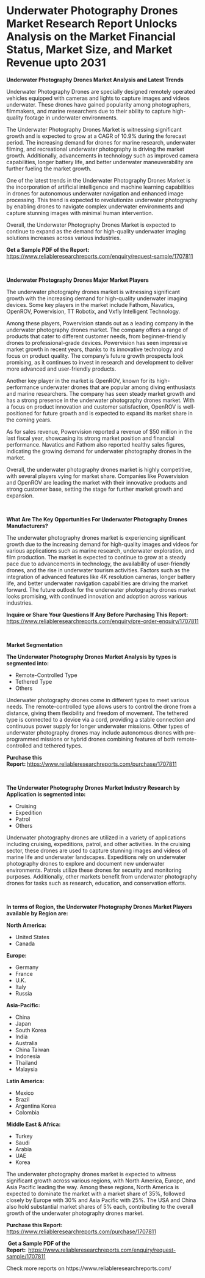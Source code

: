 <p><h1>Underwater Photography Drones Market Research Report Unlocks Analysis on the Market Financial Status, Market Size, and Market Revenue upto 2031</h1></p><p><strong>Underwater Photography Drones Market Analysis and Latest Trends</strong></p>
<p><p>Underwater Photography Drones are specially designed remotely operated vehicles equipped with cameras and lights to capture images and videos underwater. These drones have gained popularity among photographers, filmmakers, and marine researchers due to their ability to capture high-quality footage in underwater environments.</p><p>The Underwater Photography Drones Market is witnessing significant growth and is expected to grow at a CAGR of 10.9% during the forecast period. The increasing demand for drones for marine research, underwater filming, and recreational underwater photography is driving the market growth. Additionally, advancements in technology such as improved camera capabilities, longer battery life, and better underwater maneuverability are further fueling the market growth.</p><p>One of the latest trends in the Underwater Photography Drones Market is the incorporation of artificial intelligence and machine learning capabilities in drones for autonomous underwater navigation and enhanced image processing. This trend is expected to revolutionize underwater photography by enabling drones to navigate complex underwater environments and capture stunning images with minimal human intervention.</p><p>Overall, the Underwater Photography Drones Market is expected to continue to expand as the demand for high-quality underwater imaging solutions increases across various industries.</p></p>
<p><strong>Get a Sample PDF of the Report:&nbsp;</strong> <a href="https://www.reliableresearchreports.com/enquiry/request-sample/1707811">https://www.reliableresearchreports.com/enquiry/request-sample/1707811</a></p>
<p>&nbsp;</p>
<p><strong>Underwater Photography Drones Major Market Players</strong></p>
<p><p>The underwater photography drones market is witnessing significant growth with the increasing demand for high-quality underwater imaging devices. Some key players in the market include Fathom, Navatics, OpenROV, Powervision, TT Robotix, and Vxfly Intelligent Technology.</p><p>Among these players, Powervision stands out as a leading company in the underwater photography drones market. The company offers a range of products that cater to different customer needs, from beginner-friendly drones to professional-grade devices. Powervision has seen impressive market growth in recent years, thanks to its innovative technology and focus on product quality. The company’s future growth prospects look promising, as it continues to invest in research and development to deliver more advanced and user-friendly products.</p><p>Another key player in the market is OpenROV, known for its high-performance underwater drones that are popular among diving enthusiasts and marine researchers. The company has seen steady market growth and has a strong presence in the underwater photography drones market. With a focus on product innovation and customer satisfaction, OpenROV is well-positioned for future growth and is expected to expand its market share in the coming years.</p><p>As for sales revenue, Powervision reported a revenue of $50 million in the last fiscal year, showcasing its strong market position and financial performance. Navatics and Fathom also reported healthy sales figures, indicating the growing demand for underwater photography drones in the market.</p><p>Overall, the underwater photography drones market is highly competitive, with several players vying for market share. Companies like Powervision and OpenROV are leading the market with their innovative products and strong customer base, setting the stage for further market growth and expansion.</p></p>
<p>&nbsp;</p>
<p><strong>What Are The Key Opportunities For Underwater Photography Drones Manufacturers?</strong></p>
<p><p>The underwater photography drones market is experiencing significant growth due to the increasing demand for high-quality images and videos for various applications such as marine research, underwater exploration, and film production. The market is expected to continue to grow at a steady pace due to advancements in technology, the availability of user-friendly drones, and the rise in underwater tourism activities. Factors such as the integration of advanced features like 4K resolution cameras, longer battery life, and better underwater navigation capabilities are driving the market forward. The future outlook for the underwater photography drones market looks promising, with continued innovation and adoption across various industries.</p></p>
<p><strong>Inquire or Share Your Questions If Any Before Purchasing This Report:</strong> <a href="https://www.reliableresearchreports.com/enquiry/pre-order-enquiry/1707811">https://www.reliableresearchreports.com/enquiry/pre-order-enquiry/1707811</a></p>
<p>&nbsp;</p>
<p><strong>Market Segmentation</strong></p>
<p><strong>The Underwater Photography Drones Market Analysis by types is segmented into:</strong></p>
<p><ul><li>Remote-Controlled Type</li><li>Tethered Type</li><li>Others</li></ul></p>
<p><p>Underwater photography drones come in different types to meet various needs. The remote-controlled type allows users to control the drone from a distance, giving them flexibility and freedom of movement. The tethered type is connected to a device via a cord, providing a stable connection and continuous power supply for longer underwater missions. Other types of underwater photography drones may include autonomous drones with pre-programmed missions or hybrid drones combining features of both remote-controlled and tethered types.</p></p>
<p><strong>Purchase this Report:&nbsp;</strong><a href="https://www.reliableresearchreports.com/purchase/1707811">https://www.reliableresearchreports.com/purchase/1707811</a></p>
<p>&nbsp;</p>
<p><strong>The Underwater Photography Drones Market Industry Research by Application is segmented into:</strong></p>
<p><ul><li>Cruising</li><li>Expedition</li><li>Patrol</li><li>Others</li></ul></p>
<p><p>Underwater photography drones are utilized in a variety of applications including cruising, expeditions, patrol, and other activities. In the cruising sector, these drones are used to capture stunning images and videos of marine life and underwater landscapes. Expeditions rely on underwater photography drones to explore and document new underwater environments. Patrols utilize these drones for security and monitoring purposes. Additionally, other markets benefit from underwater photography drones for tasks such as research, education, and conservation efforts.</p></p>
<p>&nbsp;</p>
<p><strong>In terms of Region, the Underwater Photography Drones Market Players available by Region are:</strong></p>
<p>
    <p> <strong> North America: </strong>
        <ul>
            <li>United States</li>
            <li>Canada</li>
        </ul>
        </p> 
    <p> <strong> Europe: </strong>
        <ul>
            <li>Germany</li>
            <li>France</li>
            <li>U.K.</li>
            <li>Italy</li>
            <li>Russia</li>
        </ul>
        </p> 
    <p> <strong> Asia-Pacific: </strong>
        <ul>
            <li>China</li>
            <li>Japan</li>
            <li>South Korea</li>
            <li>India</li>
            <li>Australia</li>
            <li>China Taiwan</li>
            <li>Indonesia</li>
            <li>Thailand</li>
            <li>Malaysia</li>
        </ul>
        </p> 
    <p> <strong> Latin America: </strong>
        <ul>
            <li>Mexico</li>
            <li>Brazil</li>
            <li>Argentina Korea</li>
            <li>Colombia</li>
        </ul>
        </p> 
    <p> <strong> Middle East & Africa: </strong>
        <ul>
            <li>Turkey</li>
            <li>Saudi</li>
            <li>Arabia</li>
            <li>UAE</li>
            <li>Korea</li>
        </ul>
    </p>
    </p>
<p><p>The underwater photography drones market is expected to witness significant growth across various regions, with North America, Europe, and Asia Pacific leading the way. Among these regions, North America is expected to dominate the market with a market share of 35%, followed closely by Europe with 30% and Asia Pacific with 25%. The USA and China also hold substantial market shares of 5% each, contributing to the overall growth of the underwater photography drones market.</p></p>
<p><strong>Purchase this Report: </strong><a href="https://www.reliableresearchreports.com/purchase/1707811">https://www.reliableresearchreports.com/purchase/1707811</a></p>
<p>&nbsp;<strong>Get a Sample PDF of the Report:&nbsp;&nbsp;</strong><a href="https://www.reliableresearchreports.com/enquiry/request-sample/1707811">https://www.reliableresearchreports.com/enquiry/request-sample/1707811</a></p>
<p><strong></strong></p>
<p>Check more reports on https://www.reliableresearchreports.com/</p>